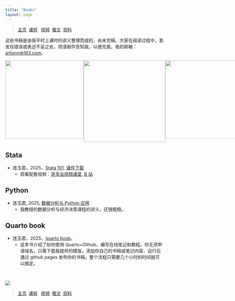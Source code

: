 ```yaml
---
title: "Books"
layout: page
---
```



>[主页](https://www.lianxh.cn)&ensp;[课程](https://www.lianxh.cn/details/17.html) &ensp;[视频](https://lianxh-class.cn/)&ensp;[推文](https://www.lianxh.cn/blogs/all.html)&ensp;[资料](https://www.lianxh.cn/share.html)


这些书稿是由我平时上课时的讲义整理而成的，尚未完稿。大家在阅读过程中，若发现错误或表述不妥之处，烦请邮件告知我，以便完善。我的邮箱：<arlionn@163.com>。


<div style="display: flex; justify-content: space-between;">
  <a href="https://book.lianxh.cn/stata101/index.html">
    <img style="width: 250px" src="https://fig-lianxh.oss-cn-shenzhen.aliyuncs.com/stata101-front.png">
  </a>
  
  <a href="https://book.lianxh.cn/ds/index.html">
    <img style="width: 260px" src="https://book.lianxh.cn/ds/images/ds-book-front.png">
  </a>
  
  <a href="https://lianxhcn.github.io/quarto_book/">
    <img style="width: 248px" src="https://lianxhcn.github.io/quarto_book/images/book-front.png">
  </a>
</div>



## Stata   

- 连玉君，2025，[Stata 101](https://book.lianxh.cn/stata101/index.html), [课件下载](https://www.lianxh.cn/details/1095.html)
  - 观看配套视频：[连享会视频课堂](https://lianxh-class.cn/view/1527932289698443345), [B 站](https://space.bilibili.com/546535876/channel/seriesdetail?sid=684350)

## Python 

- 连玉君, 2025, [数据分析与 Python 应用](https://book.lianxh.cn/ds/index.html)
  - 我教授的数据分析与经济决策课程的讲义，还很粗糙。
    
## Quarto book

- 连玉君，2025，[quarto book](https://lianxhcn.github.io/quarto_book/)。
  - 这本书介绍了如何使用 Quarto+Github，编写在线笔记和教程。你无须申请域名，只需下载我提供的模版，添加你自己的书稿或笔记内容，运行后通过 github pages 发布你的书稿。整个流程只需要几个小时的时间就可以搞定。
    
&emsp;

![](https://fig-lianxh.oss-cn-shenzhen.aliyuncs.com/Lianxh_装饰黄线.png)


> [主页](https://www.lianxh.cn)&ensp;[课程](https://www.lianxh.cn/details/17.html) &ensp;[视频](https://lianxh-class.cn/)&ensp;[推文](https://www.lianxh.cn/blogs/all.html)&ensp;[资料](https://www.lianxh.cn/share.html)

